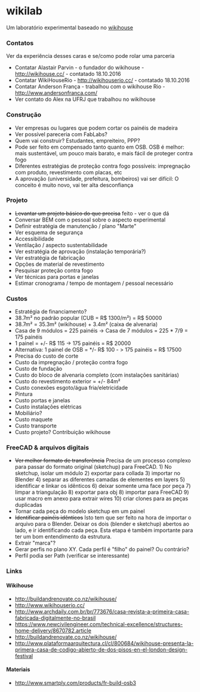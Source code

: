 # wikilab

Um laboratório experimental baseado no [wikihouse](http://wikihouse.cc/)

### Contatos

Ver da experiência desses caras e se/como pode rolar uma parceria

* Contatar Alastair Parvin - o fundador do wikihouse - http://wikihouse.cc/ - contatado 18.10.2016
* Contatar WikiHouseRio - http://wikihouserio.cc/ - contatado 18.10.2016
* Contatar Anderson França - trabalhou com o wikihouse Rio - http://www.andersonfranca.com/
* Ver contato do Alex na UFRJ que trabalhou no wikihouse

### Construção

* Ver empresas ou lugares que podem cortar os painéis de madeira
* Ver possível pareceria com FabLabs?
* Quem vai construir? Estudantes, empreiteiro, PPP? 
* Pode ser feito em compensado tanto quanto em OSB. OSB é melhor: mais sustentável, um pouco mais barato, e mais fácil de proteger contra fogo
* Diferentes estratégias de proteção contra fogo possíveis: impregnação com produto, revestimento com placas, etc
* A aprovação (universidade, prefeitura, bombeiros) vai ser difícil: O conceito é muito novo, vai ter alta desconfiança

### Projeto

* ~~Levantar um projeto básico do que precisa~~ feito - ver o que dá
* Conversar BEM com o pessoal sobre o aspecto experimental
* Definir estratégia de manutenção / plano "Marte"
* Ver esquema de segurança
* Accessibilidade
* Ventilação / aspecto sustentabilidade
* Ver estratégia de aprovação (instalação temporária?)
* Ver estratégia de fabricação
* Opções de material de revestimento
* Pesquisar proteção contra fogo
* Ver técnicas para portas e janelas
* Estimar cronograma / tempo de montagem / pessoal necessário

### Custos

* Estratégia de financiamento?
* 38.7m² no padrão popular (CUB = R$ 1300/m²) = R$ 50000
* 38.7m² = 35.3m² (wikihouse) + 3.4m² (caixa de alvenaria)
* Casa de 9 módulos = 225 painéis -> Casa de 7 módulos = 225 * 7/9 = 175 painéis
* 1 painel = +/- R$ 115 -> 175 painéis = R$ 20000
* Alternativa: 1 painel de OSB = */- R$ 100 - > 175 painéis = R$ 17500
* Precisa do custo de corte
* Custo da impregnação / proteção contra fogo
* Custo de fundação
* Custo do bloco de alvenaria completo (com instalações sanitárias)
* Custo do revestimento exterior = +/- 84m²
* Custo conexões esgoto/água fria/eletricidade
* Pintura
* Custo portas e janelas
* Custo instalações elétricas
* Mobiliário?
* Custo maquete
* Custo transporte
* Custo projeto? Contribuição wikihouse

### FreeCAD & arquivos digitais

* ~~Ver melhor formato de transferência~~ Precisa de um processo complexo para passar do formato original (sketchup) para FreeCAD. 1) No sketchup, isolar um módulo 2) exportar para collada 3) importar no Blender 4) separar as diferentes camadas de elementes em layers 5) identificar e linkar os idênticos 6) deixar somente uma face por peça 7) limpar a triangulação 8) exportar para obj 8) importar para FreeCAD 9) usar macro em anexo para extrair wires 10) criar clones para as peças duplicadas
* Tornar cada peça do modelo sketchup em um painel
* ~~Identificar painéis idênticos~~ Isto tem que ser feito na hora de importar o arquivo para o Blender. Deixar os dois (blender e sketchup) abertos ao lado, e ir identificando cada peça. Esta etapa é também importante para ter um bom entendimento da estrutura.
* Extrair "marca"?
* Gerar perfis no plano XY. Cada perfil é "filho" do painel? Ou contrário?
* Perfil podia ser Path (verificar se interessante)

### Links

#### Wikihouse

* http://buildandrenovate.co.nz/wikihouse/
* http://www.wikihouserio.cc/
* http://www.archdaily.com.br/br/773676/casa-revista-a-primeira-casa-fabricada-digitalmente-no-brasil
* https://www.newcivilengineer.com/technical-excellence/structures-home-delivery/8670782.article
* http://buildandrenovate.co.nz/wikihouse/
* http://www.plataformaarquitectura.cl/cl/800684/wikihouse-presenta-la-primera-casa-de-codigo-abierto-de-dos-pisos-en-el-london-design-festival

#### Materiais

* http://www.smartply.com/products/fr-build-osb3
